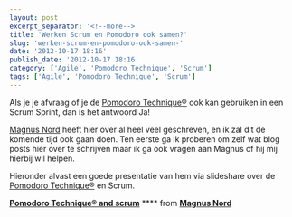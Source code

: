 ```yaml
---
layout: post
excerpt_separator: '<!--more-->'
title: 'Werken Scrum en Pomodoro ook samen?'
slug: 'werken-scrum-en-pomodoro-ook-samen-'
date: '2012-10-17 18:16'
publish_date: '2012-10-17 18:16'
category: ['Agile', 'Pomodoro Technique', 'Scrum']
tags: ['Agile', 'Pomodoro Technique', 'Scrum']
---
```

Als je je afvraag of je de [Pomodoro
Technique®](http://www.pomodorotechnique.com/) ook kan gebruiken in een Scrum
Sprint, dan is het antwoord Ja!

[Magnus Nord](http://www.devoteddeveloper.com/p/about.html) heeft hier over al
heel veel geschreven, en ik zal dit de komende tijd ook gaan doen. Ten eerste
ga ik proberen om zelf wat blog posts hier over te schrijven maar ik ga ook
vragen aan Magnus of hij mij hierbij wil helpen.

Hieronder alvast een goede presentatie van hem via slideshare over de
[Pomodoro Technique®](http://www.pomodorotechnique.com/) en Scrum.

[ **Pomodoro Technique® and
scrum**](//www.slideshare.net/devoteddeveloper/pomodoro-technique-and-scrum
"Pomodoro Technique® and scrum") **** from [**Magnus
Nord**](https://www.slideshare.net/devoteddeveloper)

